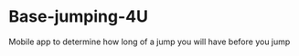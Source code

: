 Base-jumping-4U
===============

Mobile app to determine how long of a jump you will have before you jump
